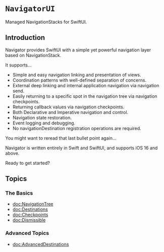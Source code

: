 # ``NavigatorUI``

Managed NavigationStacks for SwiftUI.

## Introduction

Navigator provides SwiftUI with a simple yet powerful navigation layer based on NavigationStack. 

It supports...

* Simple and easy navigation linking and presentation of views.
* Coordination patterns with well-defined separation of concerns. 
* External deep linking and internal application navigation via navigation send.
* Easily returning to a specific spot in the navigation tree via navigation checkpoints.
* Returning callback values via navigation checkpoints.
* Both Declarative and Imperative navigation and control.
* Navigation state restoration.
* Event logging and debugging.
* No navigationDestination registration operations are required.

You might want to reread that last bullet point again...

Navigator is written entirely in Swift and SwiftUI, and supports iOS 16 and above.

Ready to get started?

## Topics

### The Basics

- <doc:NavigationTree>
- <doc:Destinations>
- <doc:Checkpoints>
- <doc:Dismissible>

### Advanced Topics

- <doc:AdvancedDestinations>
